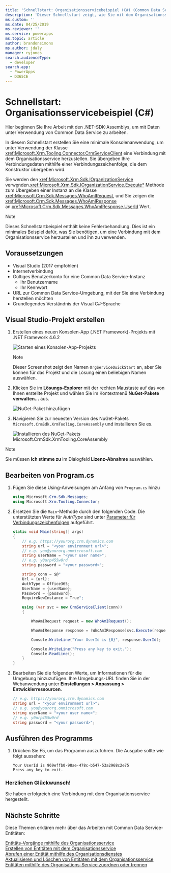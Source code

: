 ```yaml
---
title: 'Schnellstart: Organisationsservicebeispiel (C#) (Common Data Service) | Microsoft Docs'
description: 'Dieser Schnellstart zeigt, wie Sie mit dem Organisationsservice des Common Data Service eine Verbindung herstellen.'
ms.custom: ''
ms.date: 04/25/2019
ms.reviewer: ''
ms.service: powerapps
ms.topic: article
author: brandonsimons
ms.author: jdaly
manager: ryjones
search.audienceType:
  - developer
search.app:
  - PowerApps
  - D365CE
---
```

# <a name="quick-start-organization-service-sample-c"></a>Schnellstart: Organisationsservicebeispiel (C#)

Hier beginnen Sie Ihre Arbeit mit den .NET-SDK-Assemblys, um mit Daten unter Verwendung von Common Data Service zu arbeiten.

In diesem Schnellstart erstellen Sie eine minimale Konsolenanwendung, um unter Verwendung der Klasse <xref:Microsoft.Xrm.Tooling.Connector.CrmServiceClient> eine Verbindung mit dem Organisationsservice herzustellen. Sie übergeben Ihre Verbindungsdaten mithilfe einer Verbindungszeichenfolge, die dem Konstruktor übergeben wird.

Sie werden den <xref:Microsoft.Xrm.Sdk.IOrganizationService> verwenden.<xref:Microsoft.Xrm.Sdk.IOrganizationService.Execute*> Methode zum Übergeben einer Instanz an die Klasse <xref:Microsoft.Crm.Sdk.Messages.WhoAmIRequest>, und Sie zeigen die <xref:Microsoft.Crm.Sdk.Messages.WhoAmIResponse> an.<xref:Microsoft.Crm.Sdk.Messages.WhoAmIResponse.UserId> Wert.

> [!NOTE]
> Dieses Schnellstartbeispiel enthält keine Fehlerbehandlung. Dies ist ein minimales Beispiel dafür, was Sie benötigen, um eine Verbindung mit dem Organisationsservice herzustellen und ihn zu verwenden.


## <a name="prerequisites"></a>Voraussetzungen

 - Visual Studio (2017 empfohlen)
 - Internetverbindung
 - Gültiges Benutzerkonto für eine Common Data Service-Instanz
    - Ihr Benutzername
    - Ihr Kennwort
 - URL zur Common Data Service-Umgebung, mit der Sie eine Verbindung herstellen möchten
 - Grundlegendes Verständnis der Visual C#-Sprache

## <a name="create-visual-studio-project"></a>Visual Studio-Projekt erstellen

1. Erstellen eines neuen Konsolen-App (.NET Framework)-Projekts mit .NET Framework 4.6.2

    ![Starten eines Konsolen-App-Projekts](../media/quick-start-org-service-console-app-1.png)

    > [!NOTE]
    > Dieser Screenshot zeigt den Namen `OrgServiceQuickStart` an, aber Sie können für das Projekt und die Lösung einen beliebigen Namen auswählen. 

1. Klicken Sie im **Lösungs-Explorer** mit der rechten Maustaste auf das von Ihnen erstellte Projekt und wählen Sie im Kontextmenü **NuGet-Pakete verwalten...** aus.

    ![NuGet-Paket hinzufügen](../media/quick-start-org-service-console-app-2.png)

1. Navigieren Sie zur neuesten Version des NuGet-Pakets `Microsoft.CrmSdk.XrmTooling.CoreAssembly` und installieren Sie es.

    ![Installieren des NuGet-Pakets Microsoft.CrmSdk.XrmTooling.CoreAssembly](../media/quick-start-org-service-console-app-3.png)

> [!NOTE]
> Sie müssen **Ich stimme zu** im Dialogfeld **Lizenz-Abnahme** auswählen.

## <a name="edit-programcs"></a>Bearbeiten von Program.cs

1. Fügen Sie diese Using-Anweisungen am Anfang von `Program.cs` hinzu

    ```csharp
    using Microsoft.Crm.Sdk.Messages;
    using Microsoft.Xrm.Tooling.Connector;
    ```

1. Ersetzen Sie die `Main`-Methode durch den folgenden Code. Die unterstützten Werte für *AuthType* sind unter [Parameter für Verbindungszeichenfolgen](/dynamics365/customer-engagement/developer/xrm-tooling/use-connection-strings-xrm-tooling-connect#connection-string-parameters) aufgeführt.

    ```csharp
    static void Main(string[] args)
    {            
        // e.g. https://yourorg.crm.dynamics.com
        string url = "<your environment url>";
        // e.g. you@yourorg.onmicrosoft.com
        string userName = "<your user name>";
        // e.g. y0urp455w0rd 
        string password = "<your password>";

        string conn = $@"
        Url = {url};
        AuthType = Office365;
        UserName = {userName};
        Password = {password};
        RequireNewInstance = True";

        using (var svc = new CrmServiceClient(conn))
        {

            WhoAmIRequest request = new WhoAmIRequest();

            WhoAmIResponse response = (WhoAmIResponse)svc.Execute(request);

            Console.WriteLine("Your UserId is {0}", response.UserId);

            Console.WriteLine("Press any key to exit.");
            Console.ReadLine();
        }
    }
    ```

1. Bearbeiten Sie die folgenden Werte, um Informationen für die Umgebung hinzuzufügen. Ihre Umgebungs-URL finden Sie in der Webanwendung unter **Einstellungen > Anpassung > Entwicklerressourcen**.

    ```csharp
    // e.g. https://yourorg.crm.dynamics.com
    string url = "<your environment url>";
    // e.g. you@yourorg.onmicrosoft.com
    string userName = "<your user name>";
    // e.g. y0urp455w0rd
    string password = "<your password>";
    ```

## <a name="run-the-program"></a>Ausführen des Programms

1. Drücken Sie F5, um das Programm auszuführen. Die Ausgabe sollte wie folgt aussehen:

    ```
    Your UserId is 969effb0-98ae-478c-b547-53a2968c2e75
    Press any key to exit.
    ```

### <a name="congratulations"></a>Herzlichen Glückwunsch!

Sie haben erfolgreich eine Verbindung mit dem Organisationsservice hergestellt.


## <a name="next-steps"></a>Nächste Schritte

Diese Themen erklären mehr über das Arbeiten mit Common Data Service-Entitäten:

[Entitäts-Vorgänge mithilfe des Organisationsservice](entity-operations.md)<br />
[Erstellen von Entitäten mit dem Organisationsservice](entity-operations-create.md)<br />
[Abrufen einer Entität mithilfe des Organisationsdienstes](entity-operations-retrieve.md)<br />
[Aktualisieren und Löschen von Entitäten mit dem Organisationsservice](entity-operations-update-delete.md)<br />
[Entitäten mithilfe des Organisations-Service zuordnen oder trennen](entity-operations-associate-disassociate.md)